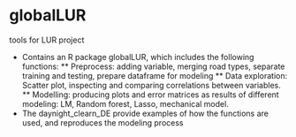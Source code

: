 # globalLUR
tools for LUR project
* Contains an R package globalLUR, which includes the following functions:
** Preprocess: adding variable, merging road types, separate training and testing, prepare dataframe for modeling
** Data exploration: Scatter plot, inspecting and comparing correlations between variables.
** Modelling: producing plots and error matrices as results of different modeling: LM, Random forest, Lasso, mechanical model.
* The daynight_clearn_DE provide examples of how the functions are used, and reproduces the modeling process
